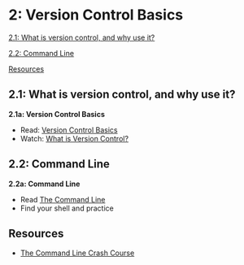 2: Version Control Basics
=========================
[2.1: What is version control, and why use it?](#21-basics)

[2.2: Command Line](#22-command-line)

[Resources](#resources)

<a id="21-basics">2.1: What is version control, and why use it?</a>
---------------------

**2.1a: Version Control Basics** 

+ Read: [Version Control Basics](https://docs.google.com/presentation/d/1FPyRL9RnPFFy4S49tmp84DY6bPR0q1DsAnQdMzkGKOg/edit?usp=sharing)
+ Watch: [What is Version Control?](http://git-scm.com/video/what-is-version-control)

<a id="22-command-line">2.2: Command Line</a>
---------------------

**2.2a: Command Line** 

+ Read [The Command Line](https://docs.google.com/presentation/d/11SEgdvUkPk_AenNiwAoF676yNuJa8R07g5S1rAaVRhE/edit?usp=sharing)
+ Find your shell and practice 

<a id="resources">Resources</a>
-----------------------------
+ [The Command Line Crash Course](http://cli.learncodethehardway.org/book/)